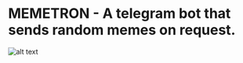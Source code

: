# MEMETRON - A telegram bot that sends random memes on request.

![alt text](https://media.sproutsocial.com/uploads/meme-example.jpg)

